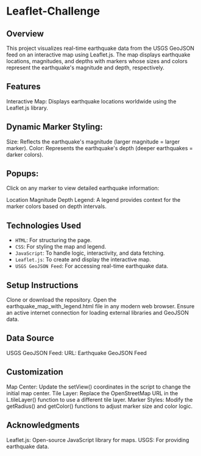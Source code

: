 # Leaflet-Challenge

## Overview
This project visualizes real-time earthquake data from the USGS GeoJSON feed on an interactive map using Leaflet.js. The map displays earthquake locations, magnitudes, and depths with markers whose sizes and colors represent the earthquake's magnitude and depth, respectively.

## Features
Interactive Map:
Displays earthquake locations worldwide using the Leaflet.js library.

## Dynamic Marker Styling:
Size: Reflects the earthquake's magnitude (larger magnitude = larger marker).
Color: Represents the earthquake's depth (deeper earthquakes = darker colors).

## Popups:
Click on any marker to view detailed earthquake information:

Location
Magnitude
Depth
Legend:
A legend provides context for the marker colors based on depth intervals.

## Technologies Used
- `HTML`: For structuring the page.  
- `CSS`: For styling the map and legend.  
- `JavaScript`: To handle logic, interactivity, and data fetching.  
- `Leaflet.js`: To create and display the interactive map.  
- `USGS GeoJSON Feed`: For accessing real-time earthquake data.

## Setup Instructions
Clone or download the repository.
Open the earthquake_map_with_legend.html file in any modern web browser.
Ensure an active internet connection for loading external libraries and GeoJSON data.

## Data Source
USGS GeoJSON Feed:
URL: Earthquake GeoJSON Feed

## Customization
Map Center: Update the setView() coordinates in the script to change the initial map center.
Tile Layer: Replace the OpenStreetMap URL in the L.tileLayer() function to use a different tile layer.
Marker Styles: Modify the getRadius() and getColor() functions to adjust marker size and color logic.

## Acknowledgments
Leaflet.js: Open-source JavaScript library for maps.
USGS: For providing earthquake data.
